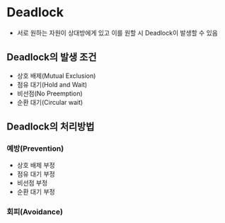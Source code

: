 # Deadlock

- 서로 원하는 자원이 상대방에게 있고 이를 원할 시 Deadlock이 발생할 수 있음

## Deadlock의 발생 조건

- 상호 배제(Mutual Exclusion)
- 점유 대기(Hold and Wait)
- 비선점(No Preemption)
- 순환 대기(Circular wait)

## Deadlock의 처리방법

### 예방(Prevention)

- 상호 배제 부정
- 점유 대기 부정
- 비선점 부정
- 순환 대기 부정

### 회피(Avoidance)
